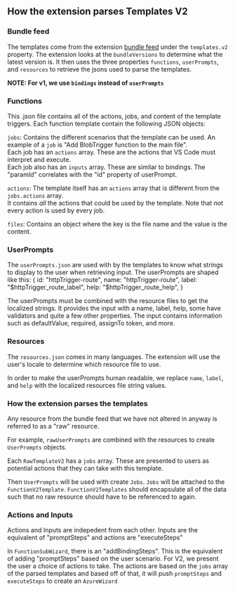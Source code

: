 ## How the extension parses Templates V2

### Bundle feed

The templates come from the extension [bundle feed](https://cdn.functions.azure.com/public/ExtensionBundles/Microsoft.Azure.Functions.ExtensionBundle/index-v2.json) under the `templates.v2` property.
The extension looks at the `bundleVersions` to determine what the latest version is. It then uses the three properties `functions`, `userPrompts`, and `resources` to retrieve the jsons used to parse the templates.

**NOTE: For v1, we use `bindings` instead of `userPrompts`**

### Functions
This .json file contains all of the actions, jobs, and content of the template triggers. Each function template contain the following JSON objects:

`jobs`: Contains the different scenarios that the template can be used. An example of a `job` is "Add BlobTrigger function to the main file".
<br>Each job has an `actions` array. These are the actions that VS Code must interpret and execute.
<br>Each job also has an `inputs` array. These are similar to bindings. The "paramId" correlates with the "id" property of userPrompt.

`actions`: The template itself has an `actions` array that is different from the `jobs.actions` array.
<br>It contains _all_ the actions that could be used by the template. Note that not every action is used by every job.

`files`: Contains an object where the key is the file name and the value is the content.

### UserPrompts
The `userPrompts.json` are used with by the templates to know what strings to display to the user when retrieving input.
The userPrompts are shaped like this:
{
  id: "httpTrigger-route",
  name: "httpTrigger-route",
  label: "$httpTrigger_route_label",
  help: "$httpTrigger_route_help",
}

The userPrompts must be combined with the resource files to get the localized strings.
It provides the input with a name, label, help, some have validators and quite a few other properties.
The input contains information such as defaultValue, required, assignTo token, and more.

### Resources
The `resources.json` comes in many languages. The extension will use the user's locale to determine which resource file to use.

In order to make the userPrompts human readable, we replace `name`, `label`, and `help` with the localized resources file string values.

### How the extension parses the templates
Any resource from the bundle feed that we have not altered in anyway is referred to as a "raw" resource.

For example, `rawUserPrompts` are combined with the resources to create `UserPrompts` objects.

Each `RawTemplateV2` has a `jobs` array. These are presented to users as potential actions that they can take with this template.

Then `UserPrompts` will be used with create `Jobs`. `Jobs` will be attached to the `FunctionV2Template`. `FunctionV2Templates` should encapsulate all of the data such that no raw resource should have to be referenced to again.

### Actions and Inputs

Actions and Inputs are indepedent from each other. Inputs are the equivalent of "promptSteps" and actions are "executeSteps"

In `FunctionSubWizard`, there is an "addBindingSteps". This is the equivalent of adding "promptSteps" based on the user scenario.
For V2, we present the user a choice of actions to take. The actions are based on the `jobs` array of the parsed templates and based off of that, it will push `promptSteps` and `executeSteps` to create an `AzureWizard`
